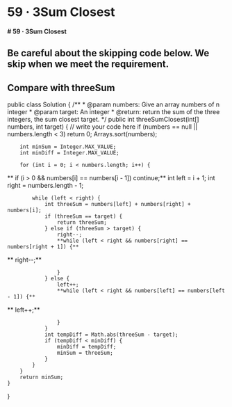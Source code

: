 # 59 · 3Sum Closest

**# 59 · 3Sum Closest**

## Be careful about the skipping code below. We skip when we meet the requirement.
## Compare with threeSum 

public class Solution {
    /**
     * @param numbers: Give an array numbers of n integer
     * @param target: An integer
     * @return: return the sum of the three integers, the sum closest target.
     */
    public int threeSumClosest(int[] numbers, int target) {
        // write your code here
        if (numbers == null || numbers.length < 3) return 0;
        Arrays.sort(numbers);

        int minSum = Integer.MAX_VALUE;
        int minDiff = Integer.MAX_VALUE;

        for (int i = 0; i < numbers.length; i++) {
**            if (i > 0 && numbers[i] == numbers[i - 1]) continue;**
            int left = i + 1;
            int right = numbers.length - 1;

            while (left < right) {
                int threeSum = numbers[left] + numbers[right] + numbers[i];
                if (threeSum == target) {
                    return threeSum;
                } else if (threeSum > target) {
                    right--;
                    **while (left < right && numbers[right] == numbers[right + 1]) {**
**                        right--;**

                    }
                } else {
                    left++;
                    **while (left < right && numbers[left] == numbers[left - 1]) {**
**                        left++;**

                    }
                }
                int tempDiff = Math.abs(threeSum - target);
                if (tempDiff < minDiff) {
                    minDiff = tempDiff;
                    minSum = threeSum;
                }
            }
        }
        return minSum;
    }
}
